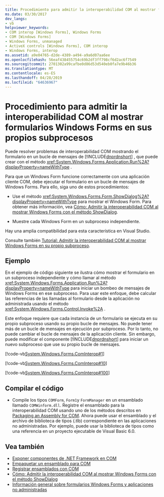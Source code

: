 ```yaml
---
title: Procedimiento para admitir la interoperabilidad COM al mostrar formularios Windows Forms en sus propios subprocesos
ms.date: 03/30/2017
dev_langs:
- vb
helpviewer_keywords:
- COM interop [Windows Forms], Windows Forms
- COM [Windows Forms]
- Windows Forms, unmanaged
- ActiveX controls [Windows Forms], COM interop
- Windows Forms, interop
ms.assetid: a9e04765-d2de-4389-a494-a9a6d07aa6ee
ms.openlocfilehash: 56eaf438455754c69b2df3ff798cf6d2ac6f7549
ms.sourcegitcommit: 2701302a99cafbe0d86d53d540eb0fa7e9b46b36
ms.translationtype: MT
ms.contentlocale: es-ES
ms.lasthandoff: 04/28/2019
ms.locfileid: "64636967"
---
```

# <a name="how-to-support-com-interop-by-displaying-each-windows-form-on-its-own-thread"></a>Procedimiento para admitir la interoperabilidad COM al mostrar formularios Windows Forms en sus propios subprocesos
Puede resolver problemas de interoperabilidad COM mostrando el formulario en un bucle de mensajes de [!INCLUDE[dnprdnshort](../../../../includes/dnprdnshort-md.md)] , que puede crear con el método <xref:System.Windows.Forms.Application.Run%2A?displayProperty=nameWithType> .  
  
 Para que un Windows Form funcione correctamente con una aplicación cliente COM, debe ejecutar el formulario en un bucle de mensajes de Windows Forms. Para ello, siga uno de estos procedimientos:  
  
- Use el método <xref:System.Windows.Forms.Form.ShowDialog%2A?displayProperty=nameWithType> para mostrar el Windows Form. Para obtener más información, vea [Cómo: Admitir la interoperabilidad COM al mostrar Windows Forms con el método ShowDialog](com-interop-by-displaying-a-windows-form-shadow.md).  
  
- Muestre cada Windows Form en un subproceso independiente.  
  
 Hay una amplia compatibilidad para esta característica en Visual Studio.  
  
 Consulte también [Tutorial: Admitir la interoperabilidad COM al mostrar Windows Forms en su propio subproceso](https://docs.microsoft.com/previous-versions/visualstudio/visual-studio-2010/ms233639(v=vs.100)).  
  
## <a name="example"></a>Ejemplo  
 En el ejemplo de código siguiente se ilustra cómo mostrar el formulario en un subproceso independiente y cómo llamar al método <xref:System.Windows.Forms.Application.Run%2A?displayProperty=nameWithType> para iniciar un bombeo de mensajes de Windows Forms en ese subproceso. Para usar este enfoque, debe calcular las referencias de las llamadas al formulario desde la aplicación no administrada usando el método <xref:System.Windows.Forms.Control.Invoke%2A> .  
  
 Este enfoque requiere que cada instancia de un formulario se ejecuta en su propio subproceso usando su propio bucle de mensajes. No puede tener más de un bucle de mensajes en ejecución por subproceso. Por lo tanto, no puede cambiar el bucle de mensajes de la aplicación cliente. Sin embargo, puede modificar el componente [!INCLUDE[dnprdnshort](../../../../includes/dnprdnshort-md.md)] para iniciar un nuevo subproceso que use su propio bucle de mensajes.  
  
 [!code-vb[System.Windows.Forms.ComInterop#1](~/samples/snippets/visualbasic/VS_Snippets_Winforms/System.Windows.Forms.ComInterop/VB/COMForm.vb#1)]  
  
 [!code-vb[System.Windows.Forms.ComInterop#10](~/samples/snippets/visualbasic/VS_Snippets_Winforms/System.Windows.Forms.ComInterop/VB/FormManager.vb#10)]  
  
 [!code-vb[System.Windows.Forms.ComInterop#100](~/samples/snippets/visualbasic/VS_Snippets_Winforms/System.Windows.Forms.ComInterop/VB/Form1.vb#100)]  
  
## <a name="compiling-the-code"></a>Compilar el código  
  
- Compile los tipos `COMForm`, `Form1`y `FormManager` en un ensamblado llamado `COMWinform.dll`. Registre el ensamblado para la interoperabilidad COM usando uno de los métodos descritos en [Packaging an Assembly for COM](../../interop/packaging-an-assembly-for-com.md). Ahora puede usar el ensamblado y el archivo de biblioteca de tipos (.tlb) correspondiente en las aplicaciones no administradas. Por ejemplo, puede usar la biblioteca de tipos como una referencia en un proyecto ejecutable de Visual Basic 6.0.  
  
## <a name="see-also"></a>Vea también

- [Exponer componentes de .NET Framework en COM](../../interop/exposing-dotnet-components-to-com.md)
- [Empaquetar un ensamblado para COM](../../interop/packaging-an-assembly-for-com.md)
- [Registrar ensamblados con COM](../../interop/registering-assemblies-with-com.md)
- [Cómo: Admitir la interoperabilidad COM al mostrar Windows Forms con el método ShowDialog](com-interop-by-displaying-a-windows-form-shadow.md)
- [Información general sobre formularios Windows Forms y aplicaciones no administradas](windows-forms-and-unmanaged-applications-overview.md)
